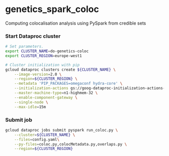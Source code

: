 # genetics_spark_coloc
Computing colocalisation analysis using PySpark from credible sets

### Start Dataproc cluster

```bash
# Set parameters.
export CLUSTER_NAME=do-genetics-coloc
export CLUSTER_REGION=europe-west1

# Cluster initialization with pip
gcloud dataproc clusters create ${CLUSTER_NAME} \
    --image-version=2.0 \
    --region=${CLUSTER_REGION} \
    --metadata 'PIP_PACKAGES=omegaconf hydra-core' \
    --initialization-actions gs://goog-dataproc-initialization-actions-europe-west1/python/pip-install.sh                                                  \
    --master-machine-type=n1-highmem-32 \
    --enable-component-gateway \
    --single-node \
    --max-idle=15m
```

### Submit job

```bash
gcloud dataproc jobs submit pyspark run_coloc.py \
    --cluster=${CLUSTER_NAME} \
    --files=config.yaml\
    --py-files=coloc.py,colocMetadata.py,overlaps.py \
    --region=${CLUSTER_REGION}
```